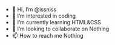 - 👋 Hi, I’m @issniss
- 👀 I’m interested in coding
- 🌱 I’m currently learning HTML&CSS
- 💞️ I’m looking to collaborate on Nothing
- 📫 How to reach me Nothing

<!---
issniss/issniss is a ✨ special ✨ repository because its `README.md` (this file) appears on your GitHub profile.
You can click the Preview link to take a look at your changes.
--->

